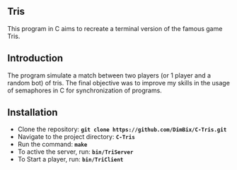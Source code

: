 ## **Tris**
This program in C aims to recreate a terminal version of the famous game Tris.

## **Introduction**
The program simulate a match between two players (or 1 player and a random bot) of tris. The final objective was to improve my skills in the usage of semaphores in C for synchronization of programs.

## **Installation**
- Clone the repository: **`git clone https://github.com/DimBix/C-Tris.git`**
- Navigate to the project directory: **`C-Tris`**
- Run the command: **`make`**
- To active the server, run:  **`bin/TriServer`**
- To Start a player, run: **`bin/TriClient`**

